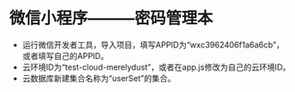 # 微信小程序———密码管理本
+ 运行微信开发者工具，导入项目，填写APPID为“wxc3962406f1a6a6cb”，或者填写自己的APPID。
+ 云环境ID为“test-cloud-merelydust”，或者在app.js修改为自己的云环境ID。
+ 云数据库新建集合名称为“userSet”的集合。
